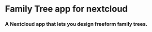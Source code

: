 <p align="center">
<h1>Family Tree app for nextcloud</h1>
<h3>A Nextcloud app that lets you design freeform family trees.</h3>
</p>
